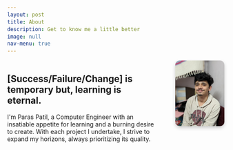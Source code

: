 ```yaml
---
layout: post
title: About
description: Get to know me a little better
image: null
nav-menu: true
---
```


<div style="display:flex; ">
    <div style="width: 60vw; padding-right: 5vw">
        <h2>[Success/Failure/Change] is temporary but, learning is eternal.</h2>
        <p>I'm Paras Patil, a Computer Engineer with an insatiable appetite for learning and a burning desire to create. With each project I undertake, I strive to expand my horizons, always prioritizing its quality.</p>
    </div>
    <div style="width: 20vw">
        <img src="assets/images/pp_pic1.jpg" alt="Profile Picture" style="border-radius: 10px; box-shadow: 0 4px 8px 0 rgba(0, 0, 0, 0.2)">
    </div>
</div>
